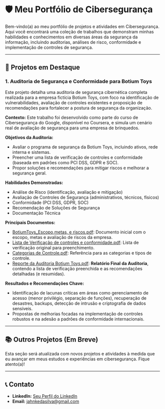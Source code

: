 # 🛡️ Meu Portfólio de Cibersegurança

Bem-vindo(a) ao meu portfólio de projetos e atividades em Cibersegurança. Aqui você encontrará uma coleção de trabalhos que demonstram minhas habilidades e conhecimentos em diversas áreas da segurança da informação, incluindo auditorias, análises de risco, conformidade e implementação de controles de segurança.

--- 

## 🚀 Projetos em Destaque

### 1. Auditoria de Segurança e Conformidade para Botium Toys

Este projeto detalha uma auditoria de segurança cibernética completa realizada para a empresa fictícia Botium Toys, com foco na identificação de vulnerabilidades, avaliação de controles existentes e proposição de recomendações para fortalecer a postura de segurança da organização.

**Contexto:** Este trabalho foi desenvolvido como parte do curso de Cibersegurança do Google, disponível no Coursera, e simula um cenário real de avaliação de segurança para uma empresa de brinquedos.

**Objetivos da Auditoria:**
*   Avaliar o programa de segurança da Botium Toys, incluindo ativos, rede interna e sistemas.
*   Preencher uma lista de verificação de controles e conformidade (baseada em padrões como PCI DSS, GDPR e SOC).
*   Propor soluções e recomendações para mitigar riscos e melhorar a segurança geral.

**Habilidades Demonstradas:**
*   Análise de Risco (identificação, avaliação e mitigação)
*   Avaliação de Controles de Segurança (administrativos, técnicos, físicos)
*   Conformidade (PCI DSS, GDPR, SOC)
*   Recomendação de Soluções de Segurança
*   Documentação Técnica

**Principais Documentos:**
*   [BotiumToys_Escopo,metas, e riscos.pdf](https://github.com/samuel-jahnke/meu-portfolio-ciberseguranca/blob/526e277ac6daed02381319eda71fe637dbd122c9/auditoria-botium-toys/Botium%20Toys_%20Escopo%2C%20metas%2C%20e%20riscos.pdf): Documento inicial com o escopo, metas e avaliação de riscos da empresa.
*   [Lista de Verificação de controles e conformidade.pdf](https://github.com/samuel-jahnke/meu-portfolio-ciberseguranca/blob/526e277ac6daed02381319eda71fe637dbd122c9/auditoria-botium-toys/Lista%20de%20Verifica%C3%A7%C3%A3o%20de%20controles%20e%20conformidade.pdf): Lista de verificação original para preenchimento.
*   [Categorias de Controle.pdf](https://github.com/samuel-jahnke/meu-portfolio-ciberseguranca/blob/526e277ac6daed02381319eda71fe637dbd122c9/auditoria-botium-toys/Categorias%20de%20Controle.pdf): Referência para as categorias e tipos de controle.
*   [Reporte da Auditoria Botium Toys.pdf](https://github.com/samuel-jahnke/meu-portfolio-ciberseguranca/blob/8754850dc74a1ba425c4879ae7940de563b9521c/auditoria-botium-toys/Reporte%20da%20Auditoria%20Botium%20Toys.pdf): **Relatório Final da Auditoria**, contendo a lista de verificação preenchida e as recomendações detalhadas (e resumidas).

**Resultados e Recomendações Chave:**
*   Identificação de lacunas críticas em áreas como gerenciamento de acesso (menor privilégio, separação de funções), recuperação de desastres, backups, detecção de intrusão e criptografia de dados sensíveis.
*   Propostas de melhorias focadas na implementação de controles robustos e na adesão a padrões de conformidade internacionais.

--- 

## 📚 Outros Projetos (Em Breve)

Esta seção será atualizada com novos projetos e atividades à medida que eu avançar em meus estudos e experiências em cibersegurança. Fique atento(a)!

--- 

## 📞 Contato

*   **LinkedIn:** [Seu Perfil do LinkedIn](https://www.linkedin.com/in/samuel-jahnke-silva)
*   **Email:** [jahnkedasilva@gmail.com](jahnkedasilva@gmail.com)
